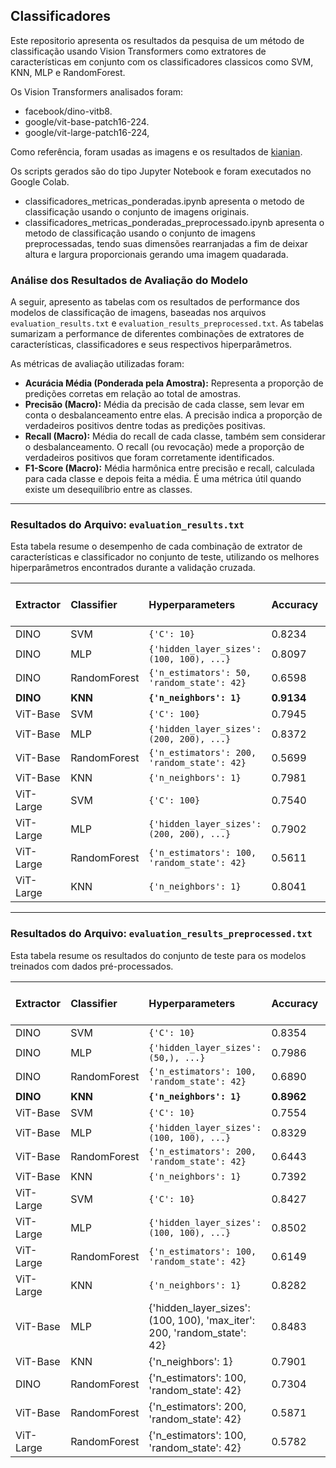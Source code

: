 ## Classificadores 

Este repositorio apresenta os resultados da pesquisa de um método de classificação usando Vision Transformers como extratores de características em conjunto com os classificadores classicos como SVM, KNN, MLP e RandomForest.

Os Vision Transformers analisados foram:
- facebook/dino-vitb8.
- google/vit-base-patch16-224.
- google/vit-large-patch16-224,

Como referência, foram usadas as imagens e os resultados de [kianian](https://github.com/iman2693/CTCB).

Os scripts gerados são do tipo Jupyter Notebook e foram executados no Google Colab.

- classificadores_metricas_ponderadas.ipynb apresenta o metodo de classificação usando o conjunto de imagens originais.
- classificadores_metricas_ponderadas_preprocessado.ipynb apresenta o metodo de classificação usando o conjunto de imagens preprocessadas, tendo suas dimensões rearranjadas a fim de deixar altura e largura proporcionais gerando uma imagem quadarada.

### Análise dos Resultados de Avaliação do Modelo

A seguir, apresento as tabelas com os resultados de performance dos modelos de classificação de imagens, baseadas nos arquivos `evaluation_results.txt` e `evaluation_results_preprocessed.txt`. As tabelas sumarizam a performance de diferentes combinações de extratores de características, classificadores e seus respectivos hiperparâmetros.

As métricas de avaliação utilizadas foram:

*   **Acurácia Média (Ponderada pela Amostra):** Representa a proporção de predições corretas em relação ao total de amostras.
*   **Precisão (Macro):** Média da precisão de cada classe, sem levar em conta o desbalanceamento entre elas. A precisão indica a proporção de verdadeiros positivos dentre todas as predições positivas.
*   **Recall (Macro):** Média do recall de cada classe, também sem considerar o desbalanceamento. O recall (ou revocação) mede a proporção de verdadeiros positivos que foram corretamente identificados.
*   **F1-Score (Macro):** Média harmônica entre precisão e recall, calculada para cada classe e depois feita a média. É uma métrica útil quando existe um desequilíbrio entre as classes.

---

### Resultados do Arquivo: `evaluation_results.txt`

Esta tabela resume o desempenho de cada combinação de extrator de características e classificador no conjunto de teste, utilizando os melhores hiperparâmetros encontrados durante a validação cruzada.

| Extractor | Classifier | Hyperparameters | Accuracy | Precision (macro) | Recall (macro) | F1-Score (macro) |
| :--- | :--- | :--- | :--- | :--- | :--- | :--- |
| DINO | SVM | `{'C': 10}` | 0.8234 | 0.8217 | 0.8234 | 0.8193 |
| DINO | MLP | `{'hidden_layer_sizes': (100, 100), ...}` | 0.8097 | 0.8069 | 0.8097 | 0.8049 |
| DINO | RandomForest | `{'n_estimators': 50, 'random_state': 42}` | 0.6598 | 0.7114 | 0.6598 | 0.6797 |
| **DINO** | **KNN** | **`{'n_neighbors': 1}`** | **0.9134** | **0.9316** | **0.9134** | **0.9135** |
| ViT-Base | SVM | `{'C': 100}` | 0.7945 | 0.8883 | 0.7945 | 0.8240 |
| ViT-Base | MLP | `{'hidden_layer_sizes': (200, 200), ...}` | 0.8372 | 0.7984 | 0.8372 | 0.8064 |
| ViT-Base | RandomForest | `{'n_estimators': 200, 'random_state': 42}` | 0.5699 | 0.5980 | 0.5699 | 0.5788 |
| ViT-Base | KNN | `{'n_neighbors': 1}` | 0.7981 | 0.8229 | 0.7981 | 0.8043 |
| ViT-Large | SVM | `{'C': 100}` | 0.7540 | 0.7644 | 0.7540 | 0.7547 |
| ViT-Large | MLP | `{'hidden_layer_sizes': (200, 200), ...}` | 0.7902 | 0.8248 | 0.7902 | 0.7906 |
| ViT-Large | RandomForest | `{'n_estimators': 100, 'random_state': 42}` | 0.5611 | 0.5993 | 0.5611 | 0.5698 |
| ViT-Large | KNN | `{'n_neighbors': 1}` | 0.8041 | 0.8675 | 0.8041 | 0.8218 |

---

### Resultados do Arquivo: `evaluation_results_preprocessed.txt`

Esta tabela resume os resultados do conjunto de teste para os modelos treinados com dados pré-processados.

| Extractor | Classifier | Hyperparameters | Accuracy | Precision (macro) | Recall (macro) | F1-Score (macro) |
| :--- | :--- | :--- | :--- | :--- | :--- | :--- |
| DINO | SVM | `{'C': 10}` | 0.8354 | 0.7999 | 0.8354 | 0.8153 |
| DINO | MLP | `{'hidden_layer_sizes': (50,), ...}` | 0.7986 | 0.7539 | 0.7986 | 0.7720 |
| DINO | RandomForest | `{'n_estimators': 100, 'random_state': 42}` | 0.6890 | 0.7366 | 0.6890 | 0.7077 |
| **DINO** | **KNN** | **`{'n_neighbors': 1}`** | **0.8962** | **0.9460** | **0.8962** | **0.9126** |
| ViT-Base | SVM | `{'C': 10}` | 0.7554 | 0.7758 | 0.7554 | 0.7612 |
| ViT-Base | MLP | `{'hidden_layer_sizes': (100, 100), ...}` | 0.8329 | 0.8991 | 0.8329 | 0.8530 |
| ViT-Base | RandomForest | `{'n_estimators': 200, 'random_state': 42}` | 0.6443 | 0.7005 | 0.6443 | 0.6655 |
| ViT-Base | KNN | `{'n_neighbors': 1}` | 0.7392 | 0.7082 | 0.7392 | 0.7168 |
| ViT-Large | SVM | `{'C': 10}` | 0.8427 | 0.9672 | 0.8427 | 0.8846 |
| ViT-Large | MLP | `{'hidden_layer_sizes': (100, 100), ...}` | 0.8502 | 0.8885 | 0.8502 | 0.8600 |
| ViT-Large | RandomForest | `{'n_estimators': 100, 'random_state': 42}` | 0.6149 | 0.7122 | 0.6149 | 0.6395 |
| ViT-Large | KNN | `{'n_neighbors': 1}` | 0.8282 | 0.9042 | 0.8282 | 0.8534 |
| ViT-Base | MLP | {'hidden_layer_sizes': (100, 100), 'max_iter': 200, 'random_state': 42} | 0.8483 | 0.8287 | 0.8483 | 0.8301 |
| ViT-Base | KNN | {'n_neighbors': 1} | 0.7901 | 0.7781 | 0.7901 | 0.7671 |
| DINO | RandomForest | {'n_estimators': 100, 'random_state': 42} | 0.7304 | 0.8576 | 0.7304 | 0.7586 |
| ViT-Base | RandomForest | {'n_estimators': 200, 'random_state': 42} | 0.5871 | 0.7060 | 0.5871 | 0.6128 |
| ViT-Large | RandomForest | {'n_estimators': 100, 'random_state': 42} | 0.5782 | 0.7179 | 0.5782 | 0.6071 |
